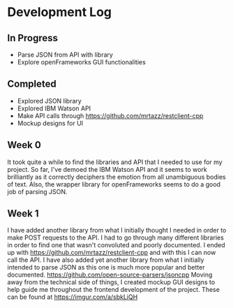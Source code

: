 # Development Log
## In Progress
- Parse JSON from API with library
- Explore openFrameworks GUI functionalities

## Completed
- Explored JSON library
- Explored IBM Watson API
- Make API calls through https://github.com/mrtazz/restclient-cpp
- Mockup designs for UI

## Week 0
It took quite a while to find the libraries and API that I needed to use for my project. So far, I've demoed the IBM Watson API and it seems to work brilliantly as it correctly deciphers the emotion from all unambiguous bodies of text. Also, the wrapper library for openFrameworks seems to do a good job of parsing JSON.

## Week 1
I have added another library from what I initially thought I needed in order to make POST requests to the API. I had to go through many different libraries in order to find one that wasn't convoluted and poorly documented. I ended up with https://github.com/mrtazz/restclient-cpp and with this I can now call the API.
I have also added yet another library from what I initially intended to parse JSON as this one is much more popular and better documented. 
https://github.com/open-source-parsers/jsoncpp
Moving away from the technical side of things, I created mockup GUI designs to help guide me throughout the frontend development of the project. These can be found at https://imgur.com/a/sbkLiQH
